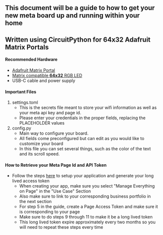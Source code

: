 ## This document will be a guide to how to get your new meta board up and running within your home
## Written using CircuitPython for 64x32 Adafruit Matrix Portals

#### Recommended Hardware
* [Adafruit Matrix Portal](https://www.adafruit.com/product/4745) 
* [Matrix compatible __64x32__ RGB LED](https://www.adafruit.com/category/327)
* USB-C cable and power supply

#### Important Files
1. settings.toml
    * This is the secrets file meant to store your wifi information as well as your meta api key and page id.
    * Please enter your credentials in the proper fields, replacing the PLACEHOLDER values
2. config.py
    * Main way to configure your board.
    * All fields come preconfigured but can edit as you would like to customize your board
    * In this file you can set several things, such as the color of the text and its scroll speed.

#### How to Retrieve your Meta Page Id and API Token
* Follow the steps [here](https://elfsight.com/blog/how-to-get-facebook-access-token/) to setup your application and generate your long lived access token
   * When creating your app, make sure you select "Manage Everything on Page" in the "Use Case" Section
   * Also make sure to link to your corresponding business portfolio in the next section
   * For step 5 in the guide, create a Page Access Token and make sure it is corresponding to your page
   * Make sure to do steps 9 through 11 to make it be a long lived token
   * This long lived token expire approximately every two months so you will need to repeat these steps every time




